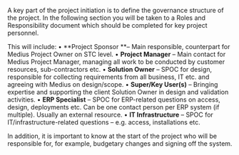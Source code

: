 A key part of the project initiation is to define the governance structure of the project. In the following section you will be taken to a Roles and Responsibility document which should be completed for key project personnel.

This will include:
•	**Project Sponsor **– Main responsible, counterpart for Medius Project Owner on STC level.
•	**Project Manager** – Main contact for Medius Project Manager, managing all work to be conducted by customer resources, sub-contractors etc.
•	**Solution Owner** – SPOC for design, responsible for collecting requirements from all business, IT etc. and agreeing with Medius on design/scope.
•	**Super/Key User(s)** – Bringing expertise and supporting the client Solution Owner in design and validation activities.
•	**ERP Specialist** – SPOC for ERP-related questions on access, design, deployments etc. Can be one contact person per ERP system (if multiple). Usually an external resource.
•	**IT Infrastructure** – SPOC for IT/infrastructure-related questions – e.g. access, installations etc.

In addition, it is important to know at the start of the project who will be responsible for, for example, budgetary changes and signing off the system. 
